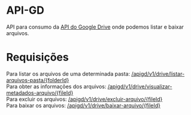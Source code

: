 # API-GD
API para consumo da <a href="https://developers.google.com/drive/api/guides/about-sdk?hl=pt-br">API do Google Drive</a> onde podemos listar e baixar arquivos.

# Requisições
Para listar os arquivos de uma determinada pasta: <a href="#">/apigd/v1/drive/listar-arquivos-pasta/{folderId}</a>
<br>
Para obter as informações dos arquivos: <a href="#">/apigd/v1/drive/visualizar-metadados-arquivo/{fileId}</a>
<br>
Para excluir os arquivos: <a href="#">/apigd/v1/drive/excluir-arquivo/{fileId}</a>
<br>
Para baixar os arquivos: <a href="#">/apigd/v1/drive/baixar-arquivo/{fileId}</a>